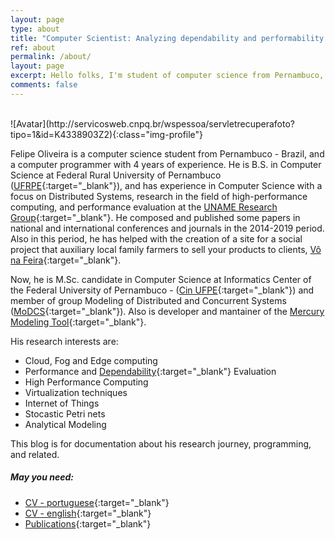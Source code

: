 ```yaml
---
layout: page
type: about
title: "Computer Scientist: Analyzing dependability and performability in distributed systems to improve the quality of service"
ref: about
permalink: /about/
layout: page
excerpt: Hello folks, I'm student of computer science from Pernambuco, Brazil. This blog is for documentation about my research journey,  programming and related.
comments: false
---
```

<br/>
![Avatar](http://servicosweb.cnpq.br/wspessoa/servletrecuperafoto?tipo=1&id=K4338903Z2){:class="img-profile"}

Felipe Oliveira is a computer science student from Pernambuco - Brazil, and a computer programmer with 4 years of experience.  He is B.S. in Computer Science at Federal Rural University of Pernambuco ([UFRPE](http://www.ufrpe.br/){:target="_blank"}), and has experience in Computer Science with a focus on Distributed Systems, research in the field of high-performance computing, and performance evaluation at the [UNAME Research Group](http://ufape.edu.br/br/grupos-pesquisa){:target="_blank"}. He composed and published some papers in national and international conferences and journals in the 2014-2019 period. Also in this period, he has helped with the creation of a site for a social project that auxiliary local family farmers to sell your products to clients, [Vô na Feira](http://app.uag.ufrpe.br/vonafeira/){:target="_blank"}. 

Now, he is M.Sc. candidate in Computer Science at Informatics Center of the Federal University of Pernambuco - ([Cin UFPE](https://www.cin.ufpe.br){:target="_blank"}) and member of group Modeling of Distributed and Concurrent Systems ([MoDCS](http://www.modcs.org/){:target="_blank"}). Also is developer and mantainer of the [Mercury Modeling Tool](http://www.modcs.org/?p=2264){:target="_blank"}.

<!-- His skills include Linux systems administration, computer programming in C, R, Python, Java and PHP languages and development of applications to Android devices. -->

His research interests are:

- Cloud, Fog and Edge computing
- Performance and [Dependability](https://en.wikipedia.org/wiki/Dependability){:target="_blank"} Evaluation
- High Performance Computing
- Virtualization techniques
- Internet of Things
- Stocastic Petri nets
- Analytical Modeling

This blog is for documentation about his research journey,  programming, and related.



##### May you need:

- [CV - portuguese](http://lattes.cnpq.br/5171703682108065){:target="_blank"}
- [CV - english](http://buscatextual.cnpq.br/buscatextual/visualizacv.do?id=K4338903Z2&idiomaExibicao=2){:target="_blank"}
- [Publications](https://scholar.google.com/citations?user=HQJPq-8AAAAJ&hl=en){:target="_blank"}

